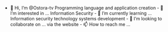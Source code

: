 - 👋 Hi, I’m @Ostora-tv
Programming language and application creation - 👀 I’m interested in ...
Information Security - 🌱 I’m currently learning ...
 Information security technology systems development - 💞️ I’m looking to collaborate on ...
 via the website - 📫 How to reach me ...

<!---
Ostora-tv/Ostora-tv is a ✨ special ✨ repository because its `README.md` (this file) appears on your GitHub profile.
You can click the Preview link to take a look at your changes.
--->
